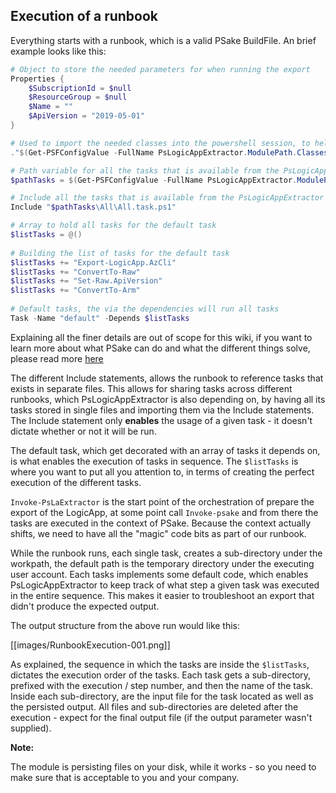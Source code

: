 ﻿## Execution of a runbook

Everything starts with a runbook, which is a valid PSake BuildFile. An brief example looks like this:

```Powershell
# Object to store the needed parameters for when running the export
Properties {
    $SubscriptionId = $null
    $ResourceGroup = $null
    $Name = ""
    $ApiVersion = "2019-05-01"
}

# Used to import the needed classes into the powershell session, to help with the export of the Logic App
."$(Get-PSFConfigValue -FullName PsLogicAppExtractor.ModulePath.Classes)\PsLogicAppExtractor.class.ps1"

# Path variable for all the tasks that is available from the PsLogicAppExtractor module
$pathTasks = $(Get-PSFConfigValue -FullName PsLogicAppExtractor.ModulePath.Tasks)

# Include all the tasks that is available from the PsLogicAppExtractor module
Include "$pathTasks\All\All.task.ps1"

# Array to hold all tasks for the default task
$listTasks = @()
    
# Building the list of tasks for the default task
$listTasks += "Export-LogicApp.AzCli"
$listTasks += "ConvertTo-Raw"
$listTasks += "Set-Raw.ApiVersion"
$listTasks += "ConvertTo-Arm"
    
# Default tasks, the via the dependencies will run all tasks
Task -Name "default" -Depends $listTasks
```

Explaining all the finer details are out of scope for this wiki, if you want to learn more about what PSake can do and what the different things solve, please read more [here](https://adamtheautomator.com/powershell-psake/)

The different Include statements, allows the runbook to reference tasks that exists in separate files. This allows for sharing tasks across different runbooks, which PsLogicAppExtractor is also depending on, by having all its tasks stored in single files and importing them via the Include statements.
The Include statement only **enables** the usage of a given task - it doesn't dictate whether or not it will be run.

The default task, which get decorated with an array of tasks it depends on, is what enables the execution of tasks in sequence. The `$listTasks` is where you want to put all you attention to, in terms of creating the perfect execution of the different tasks.

`Invoke-PsLaExtractor` is the start point of the orchestration of prepare the export of the LogicApp, at some point call `Invoke-psake` and from there the tasks are executed in the context of PSake. Because the context actually shifts, we need to have all the "magic" code bits as part of our runbook.

While the runbook runs, each single task, creates a sub-directory under the workpath, the default path is the temporary directory under the executing user account. Each tasks implements some default code, which enables PsLogicAppExtractor to keep track of what step a given task was executed in the entire sequence. This makes it easier to troubleshoot an export that didn't produce the expected output.

The output structure from the above run would like this:

[[images/RunbookExecution-001.png]]

As explained, the sequence in which the tasks are inside the `$listTasks`, dictates the execution order of the tasks. Each task gets a sub-directory, prefixed with the execution / step number, and then the name of the task. Inside each sub-directory, are the input file for the task located as well as the persisted output. All files and sub-directories are deleted after the execution - expect for the final output file (if the output parameter wasn't supplied).

**Note:**

The module is persisting files on your disk, while it works - so you need to make sure that is acceptable to you and your company.